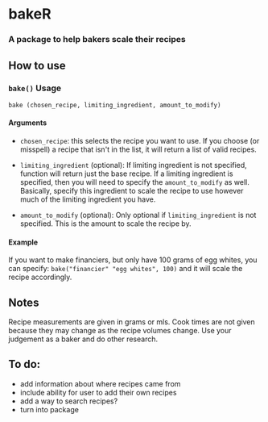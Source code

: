 # bakeR
### A package to help bakers scale their recipes
 
## How to use
### `bake()` Usage
` bake (chosen_recipe, limiting_ingredient, amount_to_modify) `
#### Arguments
* `chosen_recipe`: this selects the recipe you want to use. If you choose (or misspell) a recipe that isn't in the list, it will return a list of valid recipes. 

* `limiting_ingredient` (optional): If limiting ingredient is not specified, function will return just the base recipe. If a limiting ingredient is specified, then you will need to specify the `amount_to_modify` as well. Basically, specify this ingredient to scale the recipe to use however much of the limiting ingredient you have. 

* `amount_to_modify` (optional): Only optional if `limiting_ingredient` is not specified. This is the amount to scale the recipe by. 

####  Example

If you want to make financiers, but only have 100 grams of egg whites, you can specify: 
`bake("financier" "egg whites", 100)`
and it will scale the recipe accordingly.


## Notes
Recipe measurements are given in grams or mls. 
Cook times are not given because they may change as the recipe volumes change. Use your judgement as a baker and do other research. 

## To do:
* add information about where recipes came from
* include ability for user to add their own recipes
* add a way to search recipes? 
* turn into package
